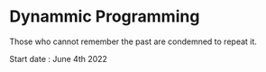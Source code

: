 # Dynammic Programming 
Those who cannot remember the past are condemned to repeat it.

Start date : June 4th 2022 